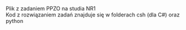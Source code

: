 Plik z zadaniem PPZO na studia NR1 <br>
Kod z rozwiązaniem zadań znajduje się w folderach csh (dla C#) oraz python
